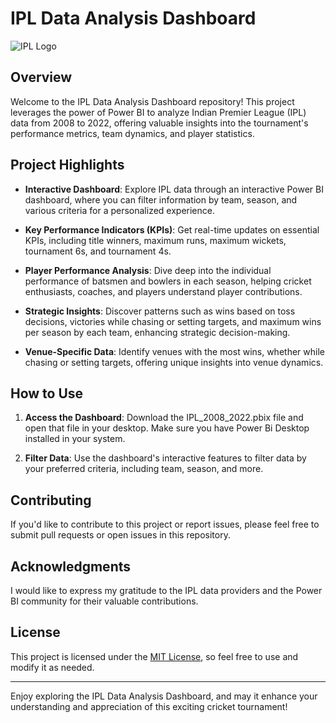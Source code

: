# IPL Data Analysis Dashboard

![IPL Logo](https://www.google.com/url?sa=i&url=https%3A%2F%2Fwww.india.com%2Fsports%2Fcricket-ipl-2020-heres-the-new-logo-featuring-title-sponsor-dream11-after-vivo-exit-4117776%2F&psig=AOvVaw3c_uast09fLs4Awkgsz5AH&ust=1694631073060000&source=images&cd=vfe&opi=89978449&ved=0CBAQjRxqFwoTCLCFkevepYEDFQAAAAAdAAAAABAE)

## Overview

Welcome to the IPL Data Analysis Dashboard repository! This project leverages the power of Power BI to analyze Indian Premier League (IPL) data from 2008 to 2022, offering valuable insights into the tournament's performance metrics, team dynamics, and player statistics.

## Project Highlights

- **Interactive Dashboard**: Explore IPL data through an interactive Power BI dashboard, where you can filter information by team, season, and various criteria for a personalized experience.

- **Key Performance Indicators (KPIs)**: Get real-time updates on essential KPIs, including title winners, maximum runs, maximum wickets, tournament 6s, and tournament 4s.

- **Player Performance Analysis**: Dive deep into the individual performance of batsmen and bowlers in each season, helping cricket enthusiasts, coaches, and players understand player contributions.

- **Strategic Insights**: Discover patterns such as wins based on toss decisions, victories while chasing or setting targets, and maximum wins per season by each team, enhancing strategic decision-making.

- **Venue-Specific Data**: Identify venues with the most wins, whether while chasing or setting targets, offering unique insights into venue dynamics.

## How to Use

1. **Access the Dashboard**: Download the IPL_2008_2022.pbix file and open that file in your desktop. Make sure you have Power Bi Desktop installed in your system. 

2. **Filter Data**: Use the dashboard's interactive features to filter data by your preferred criteria, including team, season, and more.

## Contributing

If you'd like to contribute to this project or report issues, please feel free to submit pull requests or open issues in this repository.

## Acknowledgments

I would like to express my gratitude to the IPL data providers and the Power BI community for their valuable contributions.

## License

This project is licensed under the [MIT License](LICENSE), so feel free to use and modify it as needed.

---

Enjoy exploring the IPL Data Analysis Dashboard, and may it enhance your understanding and appreciation of this exciting cricket tournament!
